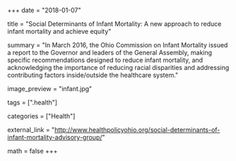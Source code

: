 +++
date = "2018-01-07"

title = "Social Determinants of Infant Mortality: A new approach to reduce infant mortality and achieve equity"

summary = "In March 2016, the Ohio Commission on Infant Mortality issued a report to the Governor and  leaders of the General Assembly, making specific recommendations designed to reduce infant mortality, and acknowledging the importance of reducing racial disparities and addressing contributing factors inside/outside the healthcare system."

image_preview = "infant.jpg"

tags = [".health"]

categories = ["Health"]

external_link = "http://www.healthpolicyohio.org/social-determinants-of-infant-mortality-advisory-group/"

math = false
+++


